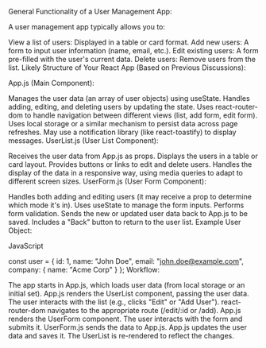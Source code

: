 General Functionality of a User Management App:

A user management app typically allows you to:

View a list of users: Displayed in a table or card format.
Add new users: A form to input user information (name, email, etc.).
Edit existing users: A form pre-filled with the user's current data.
Delete users: Remove users from the list.
Likely Structure of Your React App (Based on Previous Discussions):

App.js (Main Component):

Manages the user data (an array of user objects) using useState.
Handles adding, editing, and deleting users by updating the state.
Uses react-router-dom to handle navigation between different views (list, add form, edit form).
Uses local storage or a similar mechanism to persist data across page refreshes.
May use a notification library (like react-toastify) to display messages.
UserList.js (User List Component):

Receives the user data from App.js as props.
Displays the users in a table or card layout.
Provides buttons or links to edit and delete users.
Handles the display of the data in a responsive way, using media queries to adapt to different screen sizes.
UserForm.js (User Form Component):

Handles both adding and editing users (it may receive a prop to determine which mode it's in).
Uses useState to manage the form inputs.
Performs form validation.
Sends the new or updated user data back to App.js to be saved.
Includes a "Back" button to return to the user list.
Example User Object:

JavaScript

const user = {
    id: 1,
    name: "John Doe",
    email: "john.doe@example.com",
    company: {
        name: "Acme Corp"
    }
};
Workflow:

The app starts in App.js, which loads user data (from local storage or an initial set).
App.js renders the UserList component, passing the user data.
The user interacts with the list (e.g., clicks "Edit" or "Add User").
react-router-dom navigates to the appropriate route (/edit/:id or /add).
App.js renders the UserForm component.
The user interacts with the form and submits it.
UserForm.js sends the data to App.js.
App.js updates the user data and saves it.
The UserList is re-rendered to reflect the changes.
